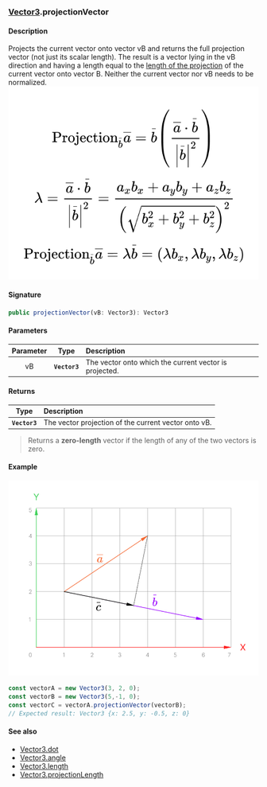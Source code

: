 ### [Vector3](./vector3.md).projectionVector
#### Description
Projects the current vector onto vector vB and returns the full projection vector (not just its scalar length). The result is a vector lying in the vB direction and having a length equal to the [length of the projection](./vector3.projectionLength.md) of the current vector onto vector B. Neither the current vector nor vB needs to be normalized.
![](/docs/figures/vectors/vector3.projectionVector.formula.png)

#### Signature
```typescript
public projectionVector(vB: Vector3): Vector3
```
#### Parameters
|Parameter|Type|Description|
|:-:|:-:|:-|
|vB|**`Vector3`**|The vector onto which the current vector is projected.|

#### Returns
|Type|Description|
|:-:|:-|
|**`Vector3`**|The vector projection of the current vector onto vB.|
> Returns a **zero-length** vector if the length of any of the two vectors is zero.

#### Example
![](/docs/figures/vectors/vector.projectionVector.png)
```typescript
const vectorA = new Vector3(3, 2, 0);
const vectorB = new Vector3(5,-1, 0);
const vectorC = vectorA.projectionVector(vectorB);
// Expected result: Vector3 {x: 2.5, y: -0.5, z: 0}
```

#### See also
- [Vector3.dot](./vector3.dot.md)
- [Vector3.angle](./vector3.angle.md)
- [Vector3.length](./vector3.length.md)
- [Vector3.projectionLength](./vector3.projectionLength.md)